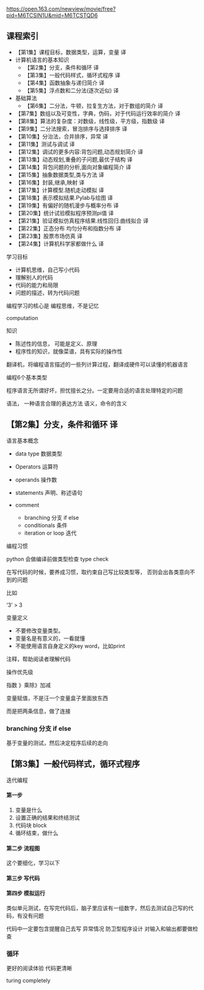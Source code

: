https://open.163.com/newview/movie/free?pid=M6TCSIN1U&mid=M6TCSTQD6

## 课程索引

- 【第1集】课程目标，数据类型，运算，变量 译
- 计算机语言的基本知识
  - 【第2集】分支，条件和循环 译
  - 【第3集】一般代码样式，循环式程序 译
  - 【第4集】函数抽象与递归简介 译
  - 【第5集】浮点数和二分法(逐次近似) 译
- 基础算法
  - 【第6集】二分法，牛顿，拉复生方法，对于数组的简介 译
- 【第7集】数组以及可变性，字典，伪码，对于代码运行效率的简介 译
- 【第8集】算法的复杂度：对数级，线性级，平方级，指数级 译
- 【第9集】二分法搜索，冒泡排序与选择排序 译
- 【第10集】分治法，合并排序，异常 译
- 【第11集】测试与调试 译
- 【第12集】调试的更多内容:背包问题,动态规划简介 译
- 【第13集】动态规划,重叠的子问题,最优子结构 译
- 【第14集】背包问题的分析,面向对象编程简介 译
- 【第15集】抽象数据类型,类与方法 译
- 【第16集】封装,继承,映射 译
- 【第17集】计算模型.随机走动模拟 译
- 【第18集】表示模拟结果.Pylab与绘图 译
- 【第19集】有偏好的随机漫步与概率分布 译
- 【第20集】统计试验模拟程序预测pi值 译
- 【第21集】验证模拟仿真程序结果.线性回归.曲线拟合 译
- 【第22集】正态分布 均匀分布和指数分布 译
- 【第23集】股票市场仿真 译
- 【第24集】计算机科学家都做什么 译


学习目标
- 计算机思维，自己写小代码
- 理解别人的代码
- 代码的能力和局限
- 问题的描述，转为代码问题


编程学习的核心是 编程思维，不是记忆

computation

知识
- 陈述性的信息， 可能是定义、原理 
- 程序性的知识，就像菜谱，具有实际的操作性


翻译机，将编程语言描述的一些列计算过程，翻译成硬件可以读懂的机器语言

编程6个基本类型


程序语言无所谓好坏，担忧擅长之分。一定要用合适的语言处理特定的问题

语法， 一种语言合理的表达方法
语义，命令的含义





## 【第2集】分支，条件和循环 译

语言基本概念

- data type 数据类型 

- Operators 运算符
- operands 操作数
- statements 声明、称述语句
- comment
  - branching 分支 if else
  - conditionals 条件
  - iteration or loop 迭代



编程习惯



python 会做编译前做类型检查 type check

在写代码的时候，要养成习惯，取约束自己写比较类型等， 否则会出各类意向不到的问题

比如 

‘3’ > 3



变量定义

- 不要修改变量类型。
- 变量名是有意义的，一看就懂
- 不能使用语言自身定义的key word，比如print 



注释，帮助阅读者理解代码



操作优先级

指数 》乘除》加减



变量赋值，不是汪一个变量盒子里面放东西

而是把两条信息，做了连接





### branching 分支 if else

基于变量的测试，然后决定程序后续的走向



##  【第3集】一般代码样式，循环式程序

 
迭代编程
#### 第一步
1. 变量是什么
2. 设置正确的结果和终结测试
3. 代码块 block
4. 循环结束，做什么



#### 第二步 流程图

这个要细化，学习以下

#### 第三步 写代码
#### 第四步 模拟运行

类似单元测试，在写完代码后，脑子里应该有一组数字，然后去测试自己写的代码，有没有问题

代码中一定要包含提醒自己去写
异常情况
防卫型程序设计
对输入和输出都要做检查


### 循环

更好的阅读体验
代码更清晰




turing completely